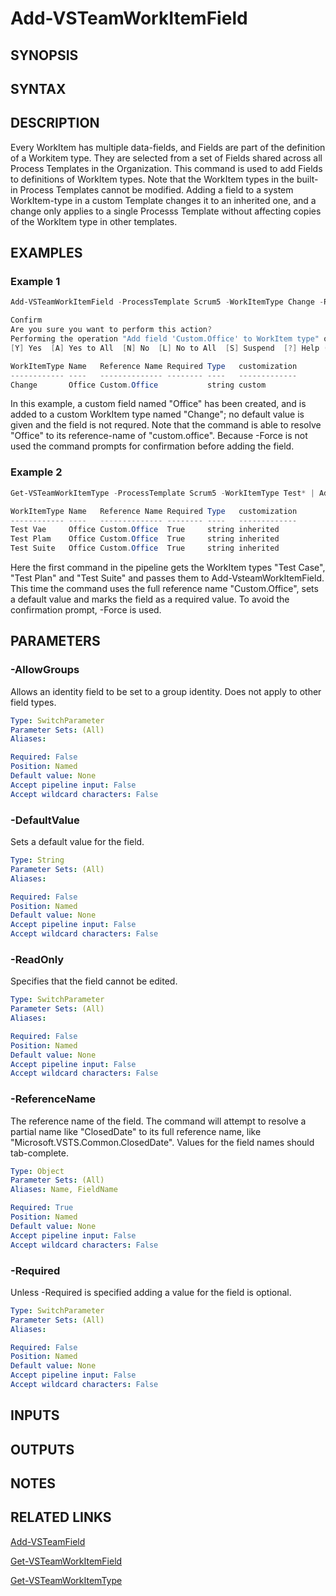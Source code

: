 <!-- #include "./common/header.md" -->

# Add-VSTeamWorkItemField

## SYNOPSIS

<!-- #include "./synopsis/Add-VSTeamWorkItemField.md" -->

## SYNTAX

## DESCRIPTION
Every WorkItem has multiple data-fields, and Fields are part of the definition of a Workitem type. They are selected from a set of Fields shared across all Process Templates in the Organization. This command is used to add Fields to definitions of WorkItem types. Note that the WorkItem types in the built-in Process Templates cannot be modified. Adding a field to a system WorkItem-type in a custom Template changes it to an inherited one, and a change only applies to a single Processs Template without affecting copies of the WorkItem type in other templates.

## EXAMPLES

### Example 1
```powershell
Add-VSTeamWorkItemField -ProcessTemplate Scrum5 -WorkItemType Change -ReferenceName Office

Confirm
Are you sure you want to perform this action?
Performing the operation "Add field 'Custom.Office' to WorkItem type" on target "Change".
[Y] Yes  [A] Yes to All  [N] No  [L] No to All  [S] Suspend  [?] Help (default is "Y"): y

WorkItemType Name   Reference Name Required Type   customization
------------ ----   -------------- -------- ----   -------------
Change       Office Custom.Office           string custom

```

In this example, a custom field named "Office" has been created, and is added to a custom WorkItem type named "Change"; no default value is given and the field is not requred. Note that the command is able to resolve "Office" to its reference-name of "custom.office". Because -Force is not used the command prompts for confirmation before adding the field.


### Example 2
```powershell
Get-VSTeamWorkItemType -ProcessTemplate Scrum5 -WorkItemType Test* | Add-VsteamWorkItemField -ReferenceName Custom.Office -DefaultValue London -Required -force

WorkItemType Name   Reference Name Required Type   customization
------------ ----   -------------- -------- ----   -------------
Test Vae     Office Custom.Office  True     string inherited
Test Plam    Office Custom.Office  True     string inherited
Test Suite   Office Custom.Office  True     string inherited

```

Here the first command in the pipeline gets the WorkItem types "Test Case", "Test Plan" and "Test Suite" and passes them to Add-VsteamWorkItemField. This time the command uses the full reference name "Custom.Office", sets a default value and marks the field as a required value. To avoid the confirmation prompt, -Force is used.

## PARAMETERS

### -AllowGroups
Allows an identity field to be set to a group identity. Does not apply to other field types.

```yaml
Type: SwitchParameter
Parameter Sets: (All)
Aliases:

Required: False
Position: Named
Default value: None
Accept pipeline input: False
Accept wildcard characters: False
```

<!-- #include "./params/forcegroup.md" -->

<!-- #include "./params/processTemplate.md" -->

<!-- #include "./params/workItemType.md" -->

### -DefaultValue
Sets a default value for the field.

```yaml
Type: String
Parameter Sets: (All)
Aliases:

Required: False
Position: Named
Default value: None
Accept pipeline input: False
Accept wildcard characters: False
```

### -ReadOnly
Specifies that the field cannot be edited.

```yaml
Type: SwitchParameter
Parameter Sets: (All)
Aliases:

Required: False
Position: Named
Default value: None
Accept pipeline input: False
Accept wildcard characters: False
```

### -ReferenceName
The reference name of the field. The command will attempt to resolve a partial name like "ClosedDate" to its full reference name, like "Microsoft.VSTS.Common.ClosedDate". Values for the field names should tab-complete.

```yaml
Type: Object
Parameter Sets: (All)
Aliases: Name, FieldName

Required: True
Position: Named
Default value: None
Accept pipeline input: False
Accept wildcard characters: False
```

### -Required
Unless -Required is specified adding a value for the field is optional.

```yaml
Type: SwitchParameter
Parameter Sets: (All)
Aliases:

Required: False
Position: Named
Default value: None
Accept pipeline input: False
Accept wildcard characters: False
```

## INPUTS

## OUTPUTS

## NOTES

## RELATED LINKS
[Add-VSTeamField](Add-VSTeamField.md)

[Get-VSTeamWorkItemField](Get-VSTeamWorkItemField.md)

[Get-VSTeamWorkItemType](Get-VSTeamWorkItemType.md)
